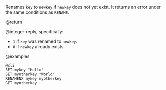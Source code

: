 Renames `key` to `newkey` if `newkey` does not yet exist.
It returns an error under the same conditions as `RENAME`.

@return

@integer-reply, specifically:

* `1` if `key` was renamed to `newkey`.
* `0` if `newkey` already exists.

@examples

    @cli
    SET mykey "Hello"
    SET myotherkey "World"
    RENAMENX mykey myotherkey
    GET myotherkey
